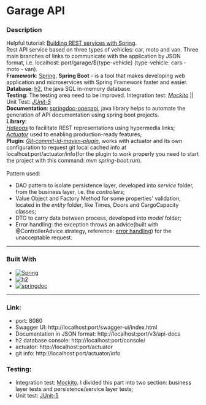 # Garage API

### Description

Helpful tutorial: [Building REST services with Spring][tutorial-rest-spring-url].
\
Rest API service based on three types of vehicles: car, moto and van.
Three main branches of links to communicate with the application by JSON format, i.e. localhost:
port/garage/${type-vehicle} (type-vehicle: cars - moto - van).
\
**Framework**: [Spring][Spring-url], <strong>Spring Boot</strong> - is a tool that makes developing web application and
microservices with Spring Framework faster and easier.
\
**Database**: [h2][h2-url], the java SQL in-memory database.
\
**Testing**: The testing area need to be improved. Integration test: <i>[Mockito][mockito-url]</i> || Unit Test: <i>[JUnit-5][junit-url]</i>
\
**Documentation**: [springdoc-openapi][Springdoc-url], java library helps to automate the generation of API
documentation using spring boot projects.
\
**Library**:
\
<i>[Hateoas][hateoas-url]</i> to facilitate REST representations using hypermedia links;
\
<i>[Actuator][actuator-url]</i> used to enabling production-ready features;
\
**Plugin**: <i>[Git-commit-id-maven-plugin][git-commit-id-maven-url]</i>, works with actuator and its own configuration to request
git local cached info
at localhost:port/actuator/info(for the plugin to work properly you need to start the project with this command: <i>mvn
spring-boot:run</i>).
<br></br>
Pattern used:

- DAO pattern to isolate persistence layer, developed into <i>service</i> folder,
  from the business layer, i.e. the <i>controllers</i>;
- Value Object and Factory Method for some properties' validation, located in the <i>entity</i> folder, like Times,
  Doors and
  CargoCapacity
  classes;
- DTO to carry data between process, developed into <i>model</i> folder;
- Error handling: the exception throws an advice(built with @ControllerAdvice strategy,
  reference: [error handling][error-handling-url]) for the unacceptable request.

***

### Built With

- [![Spring][Spring.io]][Spring-url]
- [![h2][h2-db]][h2-url]
- [![springdoc][springdoc.io]][springdoc-url]

***

### Link:

- port: 8080
- Swagger UI: http://localhost:port/swagger-ui/index.html
- Documentation in JSON format: http://localhost:port/v3/api-docs
- h2 database console: http://localhost:port/console/
- actuator: http://localhost:port/actuator
- git info: http://localhost:port/actuator/info

### Testing:

- Integration test: [Mockito][mockito-url]. I divided this part into two section: business layer tests and
  persistence/service layer tests;
- Unit test: [JUnit-5][junit-url]

<!-- MARKDOWN LINKS & IMAGES -->

[Spring-url]: https://spring.io/

[Spring.io]: https://img.shields.io/badge/Spring-4A4A55?style=for-the-badge&logo=spring&logoColor=#6db33f

[h2-url]: https://www.h2database.com/html/main.html

[h2-db]: https://img.shields.io/badge/h2%20database-0000bb?style=for-the-badge&logo=h2&logoColor=#6db33f

[springdoc-url]:https://springdoc.org/

[springdoc.io]:https://img.shields.io/badge/sprindoc-4A4A55?style=for-the-badge&logo=swagger&logoColor=#6db33f

[git-commit-id-maven-url]:https://github.com/git-commit-id/git-commit-id-maven-plugin

[junit-url]: https://junit.org/junit5/

[error-handling-url]: https://www.baeldung.com/exception-handling-for-rest-with-spring

[tutorial-rest-spring-url]: https://spring.io/guides/tutorials/rest/

[mockito-url]: https://site.mockito.org/

[hateoas-url]: https://spring.io/projects/spring-hateoas

[actuator-url]: https://www.baeldung.com/spring-boot-actuators